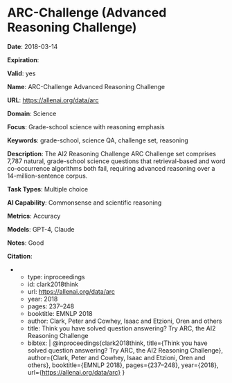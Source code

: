 # ARC-Challenge (Advanced Reasoning Challenge)

**Date**: 2018-03-14

**Expiration**: 

**Valid**: yes

**Name**: ARC-Challenge  Advanced Reasoning Challenge 

**URL**: https://allenai.org/data/arc

**Domain**: Science

**Focus**: Grade-school science with reasoning emphasis

**Keywords**: grade-school, science QA, challenge set, reasoning

**Description**: The AI2 Reasoning Challenge  ARC  Challenge set comprises 7,787 natural, grade-school science questions that retrieval-based and word co-occurrence algorithms both fail,  requiring advanced reasoning over a 14-million-sentence corpus. 

**Task Types**: Multiple choice

**AI Capability**: Commonsense and scientific reasoning

**Metrics**: Accuracy

**Models**: GPT-4, Claude

**Notes**: Good

**Citation**:

-
  - type: inproceedings
  - id: clark2018think
  - url: https://allenai.org/data/arc
  - year: 2018
  - pages: 237–248
  - booktitle: EMNLP 2018
  - author: Clark, Peter and Cowhey, Isaac and Etzioni, Oren and others
  - title: Think you have solved question answering? Try ARC, the AI2 Reasoning Challenge
  - bibtex: |
      @inproceedings{clark2018think,
        title={Think you have solved question answering? Try ARC, the AI2 Reasoning Challenge},
        author={Clark, Peter and Cowhey, Isaac and Etzioni, Oren and others},
        booktitle={EMNLP 2018},
        pages={237–248},
        year={2018},
        url={https://allenai.org/data/arc}
      }

